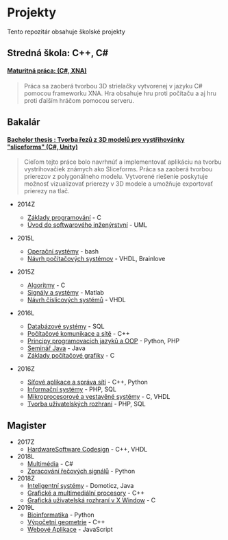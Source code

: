 # Projekty
Tento repozitár obsahuje školské projekty

## Stredná škola: C++, C#

#### [Maturitná práca: (C#, XNA)](/Stredn%C3%A1%20%C5%A1kola/maturitna%20praca)
> Práca sa zaoberá tvorbou 3D strielačky vytvorenej v jazyku C# pomocou frameworku XNA. Hra obsahuje hru proti počítaču a aj hru proti ďalším hráčom pomocou serveru.
		
## Bakalár

#### [Bachelor thesis : Tvorba řezů z 3D modelů pro vystřihovánky "sliceforms" (C#, Unity)](Bakalar/Bachelor%20Thesis)

> Cieľom tejto práce bolo navrhnúť a implementovať aplikáciu na tvorbu vystrihovačiek známych ako Sliceforms. Práca sa zaoberá tvorbou prierezov z polygonálneho modelu. Vytvorené riešenie poskytuje možnosť vizualizovať prierezy v 3D modele a umožňuje exportovať prierezy na tlač.


- 2014Z
	- [Základy programování](Bakalar/Z%C3%A1klady%20programov%C3%A1n%C3%AD2014Z) - C
	- [Úvod do softwarového inženýrstvní](Bakalar/%C3%9Avod%20do%20softwarov%C3%A9ho%20in%C5%BEen%C3%BDrstvn%C3%AD2014Z) - UML
- 2015L
	- [Operační systémy](Bakalar/Opera%C4%8Dn%C3%AD%20syst%C3%A9my2015L%2F) - bash
	- [Návrh počítačových systémov](Bakalar/N%C3%A1vrh%20po%C4%8D%C3%ADta%C4%8Dov%C3%BDch%20syst%C3%A9mov2015L%2F) - VHDL, Brainlove
- 2015Z 
	- [Algoritmy](Bakalar/Algoritmy2015Z/) - C
	- [Signály a systémy](Bakalar/Sign%C3%A1ly%20a%20syst%C3%A9my2015Z%2F) - Matlab
	- [Návrh číslicových systémů](Bakalar/N%C3%A1vrh%20%C4%8D%C3%ADslicov%C3%BDch%20syst%C3%A9m%C5%AF2015Z/) - VHDL

- 2016L
	- [Databázové systémy](Bakalar/Datab%C3%A1zov%C3%A9%20syst%C3%A9my2016L/) - SQL
	- [Počítačové komunikace a sítě](Bakalar/Po%C4%8D%C3%ADta%C4%8Dov%C3%A9%20komunikace%20a%20s%C3%ADt%C4%9B2016L) - C++
	- [Principy programovacích jazyků a OOP](Bakalar/Principy%20programovac%C3%ADch%20jazyk%C5%AF%20a%20OOP2016L) - Python, PHP
	- [Seminář Java](Bakalar/Semin%C3%A1%C5%99%20Java2016L/xondre08) - Java
	- [Základy počítačové grafiky](Bakalar/Z%C3%A1klady%20po%C4%8D%C3%ADta%C4%8Dov%C3%A9%20grafiky2016L) - C

- 2016Z
	- [Síťové aplikace a správa sítí](Bakalar/S%C3%AD%C5%A5ov%C3%A9%20aplikace%20a%20spr%C3%A1va%20s%C3%ADt%C3%AD2016Z) - C++, Python
	- [Informační systémy](Bakalar/Informa%C4%8Dn%C3%AD%20syst%C3%A9my2016Z) - PHP, SQL
	- [Mikroprocesorové a vestavěné systémy](Bakalar/Mikroprocesorov%C3%A9%20a%20vestav%C4%9Bn%C3%A9%20syst%C3%A9my2016Z/Simulace%20v%20CW%20Sv%C4%9Bteln%C3%A9%20noviny) - C, VHDL
	- [Tvorba uživatelských rozhraní](Bakalar/Tvorba%20u%C5%BEivatelsk%C3%BDch%20rozhran%C3%AD2016Z) - PHP, SQL


	
## Magister
- 2017Z
	- [HardwareSoftware Codesign](Magister/HardwareSoftware%20Codesign2017Z/projekt) - C++, VHDL
- 2018L
	- [Multimédia](Magister/Multim%C3%A9dia2018L) - C#
	- [Zpracování řečových signálů](Magister/Zpracov%C3%A1n%C3%AD%20%C5%99e%C4%8Dov%C3%BDch%20sign%C3%A1l%C5%AF2018L/16kbps) - Python
- 2018Z	
	- [Inteligentní systémy](/Magister/Inteligentn%C3%AD%20syst%C3%A9my2018Z) - Domoticz, Java
	- [Grafické a multimediální procesory](Magister/Grafick%C3%A9%20a%20multimedi%C3%A1ln%C3%AD%20procesory2018Z/V%C3%BDpo%C4%8Det%20norm%C3%A1ly%20s%20vyhlazen%C3%ADm%20pomoc%C3%AD%20GPU) - C++
	- [Grafická uživatelská rozhraní v X Window](Magister/Grafick%C3%A1%20u%C5%BEivatelsk%C3%A1%20rozhran%C3%AD%20v%20X%20Window2018Z) - C
- 2019L
	- [Bioinformatika](/Magister/Bioinformatika%202019L) - Python
	- [Výpočetní geometrie](Magister/V%C3%BDpo%C4%8Detn%C3%AD%20geometrie%202019L) - C++
	- [Webové Aplikace](/Magister/Webov%C3%A9%20Aplikace%202019L) - JavaScript

